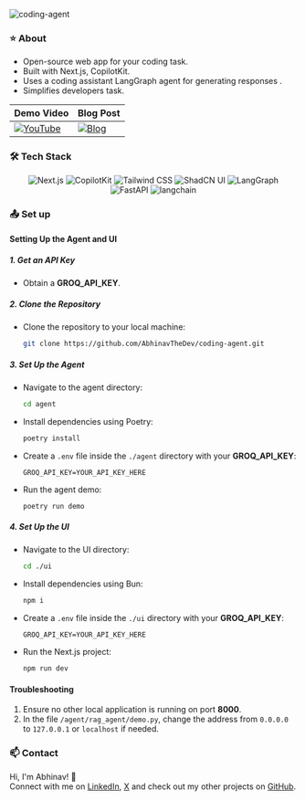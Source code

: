![coding-agent](https://socialify.git.ci/AbhinavTheDev/coding-agent/image?description=1&font=Bitter&language=1&owner=1&pattern=Charlie+Brown&theme=Dark)

### ⭐ About  

- Open-source web app for your coding task.  
- Built with Next.js, CopilotKit.  
- Uses a coding assistant LangGraph agent for generating responses .  
- Simplifies developers task.  

| Demo Video                                                                                                       | Blog Post                                                                 |
|------------------------------------------------------------------------------------------------------------------|--------------------------------------------------------------------------|
| [![YouTube](https://i.ytimg.com/vi/OHNZUrz2o0g/hqdefault.jpg)](https://youtu.be/OHNZUrz2o0g?si=nUtjJcTg9O8lNr96) | [![Blog](https://media2.dev.to/dynamic/image/width=1000,height=420,fit=cover,gravity=auto,format=auto/https%3A%2F%2Fdev-to-uploads.s3.amazonaws.com%2Fuploads%2Farticles%2Fqznpo8tit1g36sn2ut6o.png)](https://dev.to/abhinav11234/ai-agents-the-future-of-intelligent-automation-4ge1) |


### :hammer_and_wrench: Tech Stack

<p align="center">
  <img src="https://img.shields.io/badge/Next.js-black?logo=next.js" alt="Next.js" />
  <img src="https://img.shields.io/badge/CopilotKit-🪁-black" alt="CopilotKit" />
  <img src="https://img.shields.io/badge/Tailwind_CSS-38B2AC?logo=tailwind-css&logoColor=white" alt="Tailwind CSS" />
  <img src="https://img.shields.io/badge/ShadCN--UI-7F56D9" alt="ShadCN UI" />
  <img src="https://img.shields.io/badge/LangGraph-purple" alt="LangGraph" />
  <img src="https://img.shields.io/badge/FastAPI-blue" alt="FastAPI" />
  <img src="https://img.shields.io/badge/LangChain-green" alt="langchain" />
</p>

### :outbox_tray: Set up

#### **Setting Up the Agent and UI**

##### **1. Get an API Key**
- Obtain a **GROQ_API_KEY**. 

##### **2. Clone the Repository**
- Clone the repository to your local machine:
   ```sh
   git clone https://github.com/AbhinavTheDev/coding-agent.git
   ```

##### **3. Set Up the Agent**
- Navigate to the agent directory:
   ```sh
   cd agent
   ```
- Install dependencies using Poetry:
   ```sh
   poetry install
   ```
- Create a `.env` file inside the `./agent` directory with your **GROQ_API_KEY**:
   ```
   GROQ_API_KEY=YOUR_API_KEY_HERE
   ```
- Run the agent demo:
   ```sh
   poetry run demo
   ```

##### **4. Set Up the UI**
- Navigate to the UI directory:
   ```sh
   cd ./ui
   ```
- Install dependencies using Bun:
   ```sh
   npm i
   ```
- Create a `.env` file inside the `./ui` directory with your **GROQ_API_KEY**:
   ```
   GROQ_API_KEY=YOUR_API_KEY_HERE
   ```
- Run the Next.js project:
   ```sh
   npm run dev
   ```

#### **Troubleshooting**
1. Ensure no other local application is running on port **8000**.
2. In the file `/agent/rag_agent/demo.py`, change the address from `0.0.0.0` to `127.0.0.1` or `localhost` if needed.

### :mailbox: Contact
Hi, I'm Abhinav! 👋  
Connect with me on [LinkedIn](https://www.linkedin.com/in/abhinav-mittal-2a1b002a4/), [X](https://x.com/Abhinav11234) and check out my other projects on [GitHub](https://github.com/AbhinavTheDev).
